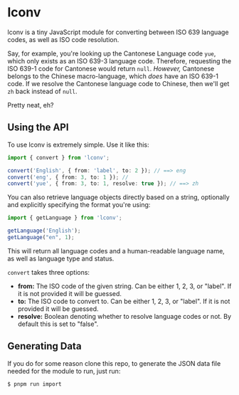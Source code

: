 # lconv
lconv is a tiny JavaScript module for converting between ISO 639 language codes, as well as ISO code resolution. 

Say, for example, you're looking up the Cantonese Language code `yue`, which only exists as an ISO 639-3 language code. Therefore, requesting the ISO 639-1 code for Cantonese would return `null`. *However,* Cantonese belongs to the Chinese macro-language, which *does* have an ISO 639-1 code. If we resolve the Cantonese language code to Chinese, then we'll get `zh` back instead of `null`. 

Pretty neat, eh?

## Using the API

To use lconv is extremely simple. Use it like this:

```typescript
import { convert } from 'lconv';

convert('English', { from: 'label', to: 2 }); // ==> eng
convert('eng', { from: 3, to: 1 }); // 
convert('yue', { from: 3, to: 1, resolve: true }); // ==> zh
```

You can also retrieve language objects directly based on a string, optionally and explicitly specifying the format you're using:

```typescript
import { getLanguage } from 'lconv';

getLanguage('English');
getLanguage("en", 1);
```

This will return all language codes and a human-readable language name, as well as language type and status.

`convert` takes three options:

- **from:** The ISO code of the given string. Can be either 1, 2, 3, or "label". If it is not provided it will be guessed.
- **to:** The ISO code to convert to. Can be either 1, 2, 3, or "label". If it is not provided it will be guessed. 
- **resolve:** Boolean denoting whether to resolve language codes or not. By default this is set to "false".

## Generating Data

If you do for some reason clone this repo, to generate the JSON data file needed for the module to run, just run:

```bash
$ pnpm run import
```

